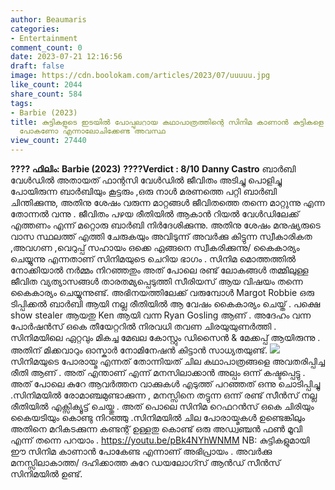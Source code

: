 ```yaml
---
author: Beaumaris
categories:
- Entertainment
comment_count: 0
date: 2023-07-21 12:16:56
draft: false
image: https://cdn.boolokam.com/articles/2023/07/uuuuu.jpg
like_count: 2044
share_count: 584
tags:
- Barbie (2023)
title: കുട്ടികളുടെ ഇടയിൽ പോപ്പുലറായ കഥാപാത്രത്തിന്റെ സിനിമ കാണാൻ കുട്ടികളെ കൂട്ടിക്കൊണ്ട്
  പോകണോ എന്നാലോചിക്കേണ്ട അവസ്ഥ
view_count: 27440
---
```


**???? ഫിലിം: Barbie (2023)** **????Verdict : 8/10** **Danny Castro** ബാർബി വേൾഡിൽ അതായത് ഫാന്റസി വേൾഡിൽ ജീവിതം അടിച്ചു പൊളിച്ചു പോയിരുന്ന ബാർബിയും കൂട്ടരും ,ഒരു നാൾ മരണത്തെ പറ്റി ബാർബി ചിന്തിക്കുന്നു, അതിനു ശേഷം വരുന്ന മാറ്റങ്ങൾ ജീവിതത്തെ തന്നെ മാറ്റുന്നു എന്ന തോന്നൽ വന്നു . ജീവിതം പഴയ രീതിയിൽ ആകാൻ റിയൽ വേൾഡിലേക്ക് എത്തണം എന്ന് മറ്റൊരു ബാർബി നിർദേശിക്കുന്നു. അതിനു ശേഷം മനുഷ്യരുടെ വാസ സ്ഥലത്ത് എത്തി ചേരുകയും അവിടുന്ന് അവർക്കു കിട്ടുന്ന സ്വീകാരികത ,അവഗണ ,വെറുപ്പ് സഹായം ഒക്കെ ഏങ്ങനെ സ്വീകരിക്കുന്നു/ കൈകാര്യം ചെയ്യുന്നു എന്നതാണ് സിനിമയുടെ ചെറിയ ഭാഗം . [](https://cdn.boolokam.com/articles/2023/07/hhggg.jpg)സിനിമ മൊത്തത്തിൽ നോക്കിയാൽ നർമ്മം നിറഞ്ഞതും അത് പോലെ രണ്ട് ലോകങ്ങൾ തമ്മിലുള്ള ജീവിത വ്യത്യാസങ്ങൾ താരതമ്യപ്പെടുത്തി സീരിയസ് ആയ വിഷയം തന്നെ കൈകാര്യം ചെയ്യുന്നുണ്ട്. അഭിനയത്തിലേക്ക് വരുമ്പോൾ Margot Robbie ഒരു ടിപ്പിക്കൽ ബാർബി ആയി നല്ല രീതിയിൽ ആ വേഷം കൈകാര്യം ചെയ്ത് . പക്ഷെ show stealer ആയതു Ken ആയി വന്ന Ryan Gosling ആണ് . അദേഹം വന്ന പോർഷൻസ് ഒകെ തീയേറ്ററിൽ നിരവധി തവണ ചിരയുയുണർത്തി . സിനിമയിലെ ഏറ്റവും മികച്ച മേഖല കോസ്റ്റും ഡിസൈൻ & മേക്കപ്പ് ആയിരുന്നു . അതിന് മിക്കവാറും ഓസ്കാർ നോമിനേഷൻ കിട്ടാൻ സാധ്യതയുണ്ട്. [![](https://cdn.boolokam.com/articles/2023/07/uuuuu.jpg)](https://cdn.boolokam.com/articles/2023/07/uuuuu.jpg)സിനിമയുടെ പോരായ്മ എന്നത് തോന്നിയത് ചില കഥാപാത്രങ്ങളെ അവതരിപ്പിച്ച രീതി ആണ് . അത് എന്താണ് എന്ന് മനസിലാക്കാൻ അല്പം ഒന്ന് കഷ്ടപ്പെട്ടു . അത് പോലെ കുറേ ആവർത്തന വാക്കുകൾ എടുത്ത് പറഞ്ഞത് ഒന്നു ചൊടിപ്പിച്ചു .സിനിമയിൽ രോമാഞ്ചമുണ്ടാക്കുന്ന , മനസ്സിനെ തട്ടുന്ന ഒന്ന് രണ്ട് സീൻസ് നല്ല രീതിയിൽ എക്സിക്യൂട്ട് ചെയ്തു . അത് പൊലെ സിനിമ റെഫറൻസ് ഒകെ ചിരിയും കൈയടിയും കൊണ്ടു നിറഞ്ഞു .സിനിമയിൽ ചില പോരായ്മകൾ ഉണ്ടെങ്കിലും അതിനെ മറികടക്കുന്ന കണ്ടന്റ് ഉള്ളതു കൊണ്ട് ഒരു അഡ്വഞ്ചൻ ഫൺ മൂവി എന്ന് തന്നെ പറയാം . https://youtu.be/pBk4NYhWNMM NB: കുട്ടികളുമായി ഈ സിനിമ കാണാൻ പോകേണ്ട എന്നാണ് അഭിപ്രായം . അവർക്കു മനസ്സിലാകാത്ത/ ദഹിക്കാത്ത കുറേ ഡയലോഗ്സ് ആൻഡ് സീൻസ് സിനിമയിൽ ഉണ്ട്.